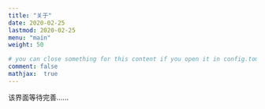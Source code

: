 ```yaml
---
title: "关于"
date: 2020-02-25
lastmod: 2020-02-25
menu: "main"
weight: 50

# you can close something for this content if you open it in config.toml.
comment: false
mathjax:  true
---
```


该界面等待完善......

